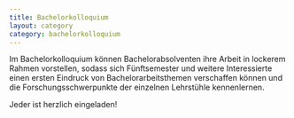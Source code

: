 ```yaml
---
title: Bachelorkolloquium
layout: category
category: bachelorkolloquium
---
```

Im Bachelorkolloquium können Bachelorabsolventen ihre Arbeit in lockerem Rahmen vorstellen,
sodass sich Fünftsemester und weitere Interessierte einen ersten Eindruck
von Bachelorarbeitsthemen verschaffen können und die Forschungsschwerpunkte der einzelnen Lehrstühle kennenlernen.

Jeder ist herzlich eingeladen!
